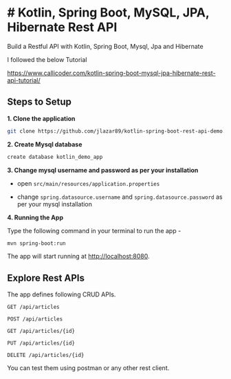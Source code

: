 # # Kotlin, Spring Boot, MySQL, JPA, Hibernate Rest API
Build a Restful API with Kotlin, Spring Boot, Mysql, Jpa and Hibernate

I followed the below Tutorial

https://www.callicoder.com/kotlin-spring-boot-mysql-jpa-hibernate-rest-api-tutorial/

## Steps to Setup

**1. Clone the application**

```bash
git clone https://github.com/jlazar89/kotlin-spring-boot-rest-api-demo.git
```

**2. Create Mysql database**
```bash
create database kotlin_demo_app
```

**3. Change mysql username and password as per your installation**

+ open `src/main/resources/application.properties`

+ change `spring.datasource.username` and `spring.datasource.password` as per your mysql installation

**4. Running the App**

Type the following command in your terminal to run the app -

```bash
mvn spring-boot:run
```

The app will start running at <http://localhost:8080>.


## Explore Rest APIs

The app defines following CRUD APIs.

    GET /api/articles
    
    POST /api/articles
    
    GET /api/articles/{id}
    
    PUT /api/articles/{id}
    
    DELETE /api/articles/{id}

You can test them using postman or any other rest client.
